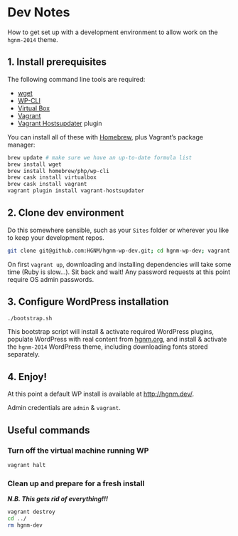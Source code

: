 # Dev Notes

How to get set up with a development environment to allow work on the `hgnm-2014` theme.


## 1. Install prerequisites

The following command line tools are required:
- [wget](https://www.gnu.org/software/wget/)
- [WP-CLI](https://wp-cli.org/)
- [Virtual Box](https://www.virtualbox.org/)
- [Vagrant](https://www.vagrantup.com/)
- [Vagrant Hostsupdater](https://github.com/cogitatio/vagrant-hostsupdater) plugin

You can install all of these with [Homebrew](http://brew.sh/), plus Vagrant’s package manager:

```sh
brew update # make sure we have an up-to-date formula list
brew install wget
brew install homebrew/php/wp-cli
brew cask install virtualbox
brew cask install vagrant
vagrant plugin install vagrant-hostsupdater
```


## 2. Clone dev environment

Do this somewhere sensible, such as your `Sites` folder or wherever you like to keep your development repos.

```sh
git clone git@github.com:HGNM/hgnm-wp-dev.git; cd hgnm-wp-dev; vagrant up
```

On first `vagrant up`, downloading and installing dependencies will take some time (Ruby is slow…). Sit back and wait! Any password requests at this point require OS admin passwords.


## 3. Configure WordPress installation

```sh
./bootstrap.sh
```

This bootstrap script will install & activate required WordPress plugins, populate WordPress with real content from [hgnm.org](http://hgnm.org), and install & activate the `hgnm-2014` WordPress theme, including downloading fonts stored separately.


## 4. Enjoy!

At this point a default WP install is available at <http://hgnm.dev/>.

Admin credentials are `admin` & `vagrant`.


## Useful commands

### Turn off the virtual machine running WP

```sh
vagrant halt
```

### Clean up and prepare for a fresh install

***N.B. This gets rid of everything!!!***

```sh
vagrant destroy
cd ../
rm hgnm-dev
```
